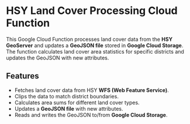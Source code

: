 # HSY Land Cover Processing Cloud Function

This Google Cloud Function processes land cover data from the **HSY GeoServer** and updates a **GeoJSON file** stored in **Google Cloud Storage**. The function calculates land cover area statistics for specific districts and updates the GeoJSON with new attributes.

## Features
- Fetches land cover data from HSY **WFS (Web Feature Service)**.
- Clips the data to match district boundaries.
- Calculates area sums for different land cover types.
- Updates a **GeoJSON file** with new attributes.
- Reads and writes the GeoJSON to/from **Google Cloud Storage**.